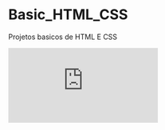 # Basic_HTML_CSS
Projetos basicos de  HTML E CSS

![Borders Effects](https://github.com/Devmurilomartins/Basic_HTML_CSS/blob/main/Borders_CSS/readme.md)


